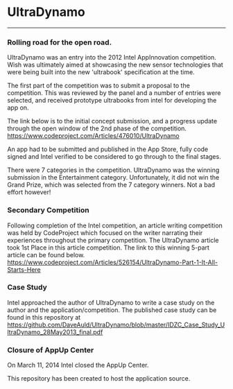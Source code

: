 ﻿# UltraDynamo
----
### Rolling road for the open road.

UltraDynamo was an entry into the 2012 Intel AppInnovation competition. Wish was ultimately aimed at showcasing the new sensor technologies that were being built into the new 'ultrabook' specification at the time.

The first part of the competition was to submit a proposal to the competition. This was reviewed by the panel and a number of entries were selected, and received prototype ultrabooks from intel for developing the app on.

The link below is to the initial concept submission, and a progress update through the open window of the 2nd phase of the competition.
https://www.codeproject.com/Articles/476010/UltraDynamo

An app had to be submitted and published in the App Store, fully code signed and Intel verified to be considered to go through to the final stages.

There were 7 categories in the competition. UltraDynamo was the winning submission in the Entertainment category. Unfortunately, it did not win the Grand Prize, which was selected from the 7 category winners. Not a bad effort however!

### Secondary Competition  
Following completion of the Intel competition, an article writing competition was held by CodeProject which focused on the writer narrating their experiences throughout the primary competition. 
The UltraDynamo article took 1st Place in this article competition. The link to this winning 5-part article can be found below.
https://www.codeproject.com/Articles/526154/UltraDynamo-Part-1-It-All-Starts-Here


### Case Study
Intel approached the author of UltraDynamo to write a case study on the author and the application/competition. The published case study can be found in this repository at https://github.com/DaveAuld/UltraDynamo/blob/master/IDZC_Case_Study_UltraDynamo_28May2013_final.pdf

### Closure of AppUp Center
On March 11, 2014 Intel closed the AppUp Center.

This repository has been created to host the application source.



